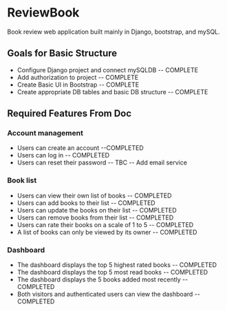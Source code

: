 # ReviewBook
Book review web application built mainly in Django, bootstrap, and mySQL.

## Goals for Basic Structure
  * Configure Django project and connect mySQLDB -- COMPLETE
  * Add authorization to project -- COMPLETE
  * Create Basic UI in Bootstrap -- COMPLETE
  * Create appropriate DB tables and basic DB structure -- COMPLETE

## Required Features From Doc
### Account management
  * Users can create an account --COMPLETED
  * Users can log in -- COMPLETED
  * Users can reset their password -- TBC -- Add email service
### Book list
  * Users can view their own list of books -- COMPLETED
  * Users can add books to their list -- COMPLETED
  * Users can update the books on their list -- COMPLETED
  * Users can remove books from their list -- COMPLETED
  * Users can rate their books on a scale of 1 to 5 -- COMPLETED
  * A list of books can only be viewed by its owner -- COMPLETED
### Dashboard
  * The dashboard displays the top 5 highest rated books -- COMPLETED
  * The dashboard displays the top 5 most read books -- COMPLETED
  * The dashboard displays the 5 books added most recently -- COMPLETED
  * Both visitors and authenticated users can view the dashboard -- COMPLETED

